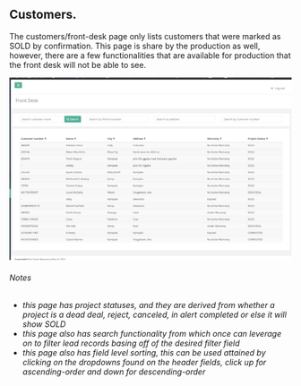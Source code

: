 ## Customers.

The customers/front-desk page only lists customers that were marked as SOLD by confirmation.
This page is share by the production as well, however, there are a few functionalities that are available for production
that the front desk will not be able to see.

![Customer page](/frontdesk/images/front-desk-leads-pg.png?raw=true "Sold Customer")

###### Notes
* _this page has project statuses, and they are derived from whether a project is a dead deal, reject, canceled, in alert
completed or else it will show SOLD_
* _this page also has search functionality from which once can leverage on to filter lead records basing off of the
  desired filter field_
* _this page also has field level sorting, this can be used attained by clicking on the dropdowns found on the header 
  fields, click up for ascending-order and down for descending-order_

